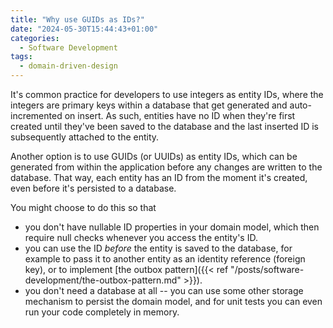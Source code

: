 ```yaml
---
title: "Why use GUIDs as IDs?"
date: "2024-05-30T15:44:43+01:00"
categories:
  - Software Development
tags:
  - domain-driven-design
---
```


It's common practice for developers to use integers as entity IDs, where the integers are primary keys within a database that get generated and auto-incremented on insert. As such, entities have no ID when they're first created until they've been saved to the database and the last inserted ID is subsequently attached to the entity.

Another option is to use GUIDs (or UUIDs) as entity IDs, which can be generated from within the application before any changes are written to the database. That way, each entity has an ID from the moment it's created, even before it's persisted to a database.

You might choose to do this so that

- you don't have nullable ID properties in your domain model, which then require null checks whenever you access the entity's ID.
- you can use the ID _before_ the entity is saved to the database, for example to pass it to another entity as an identity reference (foreign key), or to implement [the outbox pattern]({{< ref "/posts/software-development/the-outbox-pattern.md" >}}).
- you don't need a database at all -- you can use some other storage mechanism to persist the domain model, and for unit tests you can even run your code completely in memory.

